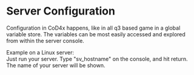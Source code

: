 # Server Configuration

Configuration in CoD4x happens, like in all q3 based game in a global variable store. The variables can be most easily accessed and explored from within the server console.

Example on a Linux server:  
Just run your server. Type "sv\_hostname" on the console, and hit return. The name of your server will be shown. 





